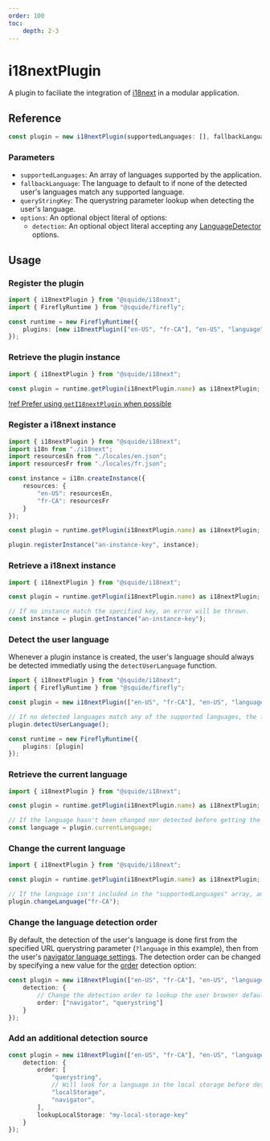 ```yaml
---
order: 100
toc:
    depth: 2-3
---
```


# i18nextPlugin

A plugin to faciliate the integration of [i18next](https://www.i18next.com/) in a modular application.

## Reference

```ts
const plugin = new i18nextPlugin(supportedLanguages: [], fallbackLanguage, queryStringKey, options?: { detection? })
```

### Parameters

- `supportedLanguages`: An array of languages supported by the application.
- `fallbackLanguage`: The language to default to if none of the detected user's languages match any supported language.
- `queryStringKey`: The querystring parameter lookup when detecting the user's language.
- `options`: An optional object literal of options:
    - `detection`: An optional object literal accepting any [LanguageDetector](https://github.com/i18next/i18next-browser-languageDetector#detector-options) options.

## Usage

### Register the plugin

```ts !#5
import { i18nextPlugin } from "@squide/i18next";
import { FireflyRuntime } from "@squide/firefly";

const runtime = new FireflyRuntime({
    plugins: [new i18nextPlugin(["en-US", "fr-CA"], "en-US", "language")]
});
```

### Retrieve the plugin instance

```ts
import { i18nextPlugin } from "@squide/i18next";

const plugin = runtime.getPlugin(i18nextPlugin.name) as i18nextPlugin;
```

[!ref Prefer using `getI18nextPlugin` when possible](./getI18nextPlugin.md)

### Register a i18next instance

```ts !#15
import { i18nextPlugin } from "@squide/i18next";
import i18n from "./i18next";
import resourcesEn from "./locales/en.json";
import resourcesFr from "./locales/fr.json";

const instance = i18n.createInstance({
    resources: {
        "en-US": resourcesEn,
        "fr-CA": resourcesFr
    }
});

const plugin = runtime.getPlugin(i18nextPlugin.name) as i18nextPlugin;

plugin.registerInstance("an-instance-key", instance);
```

### Retrieve a i18next instance

```ts !#6
import { i18nextPlugin } from "@squide/i18next";

const plugin = runtime.getPlugin(i18nextPlugin.name) as i18nextPlugin;

// If no instance match the specified key, an error will be thrown.
const instance = plugin.getInstance("an-instance-key");
```

### Detect the user language

Whenever a plugin instance is created, the user's language should always be detected immediatly using the `detectUserLanguage` function.

```ts !#7
import { i18nextPlugin } from "@squide/i18next";
import { FireflyRuntime } from "@squide/firefly";

const plugin = new i18nextPlugin(["en-US", "fr-CA"], "en-US", "language");

// If no detected languages match any of the supported languages, the fallback language will be applied.
plugin.detectUserLanguage();

const runtime = new FireflyRuntime({
    plugins: [plugin]
});
```

### Retrieve the current language

```ts !#6
import { i18nextPlugin } from "@squide/i18next";

const plugin = runtime.getPlugin(i18nextPlugin.name) as i18nextPlugin;

// If the language hasn't been changed nor detected before getting the current language, an error will be thrown.
const language = plugin.currentLanguage;
```

### Change the current language

```ts !#6
import { i18nextPlugin } from "@squide/i18next";

const plugin = runtime.getPlugin(i18nextPlugin.name) as i18nextPlugin;

// If the language isn't included in the "supportedLanguages" array, an error will be thrown.
plugin.changeLanguage("fr-CA");
```

### Change the language detection order

By default, the detection of the user's language is done first from the specified URL querystring parameter (`?language` in this example), then from the user's [navigator language settings](https://developer.mozilla.org/en-US/docs/Web/API/Navigator/language). The detection order can be changed by specifying a new value for the [order](https://github.com/i18next/i18next-browser-languageDetector#detector-options) detection option:

```ts !#4
const plugin = new i18nextPlugin(["en-US", "fr-CA"], "en-US", "language", {
    detection: {
        // Change the detection order to lookup the user browser default languages before the querystring parameter.
        order: ["navigator", "querystring"]
    }
});
```

### Add an additional detection source

```ts !#6,9
const plugin = new i18nextPlugin(["en-US", "fr-CA"], "en-US", "language", {
    detection: {
        order: [
            "querystring",
            // Will look for a language in the local storage before detecting the language from the user browser defaults.
            "localStorage",
            "navigator",
        ],
        lookupLocalStorage: "my-local-storage-key"
    }
});
```
